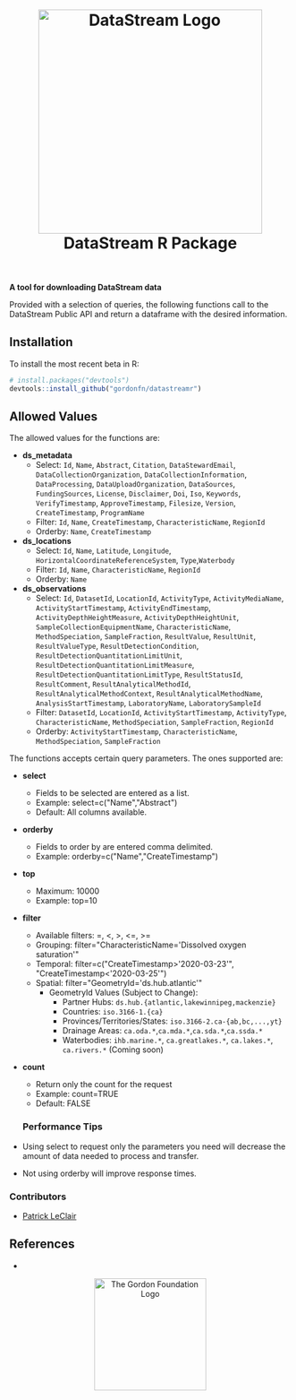 <h1 align="center">
  <img src="https://raw.githubusercontent.com/gordonfn/datastreamr/master/docs/images/datastream.svg" alt="DataStream Logo" width="400">
  <br/>
  DataStream R Package
  <br/>
  <br/>
</h1>

**A tool for downloading DataStream data**

Provided with a selection of queries, the following functions call to the DataStream Public API and return a dataframe with the desired information. 

## Installation
To install the most recent beta in R:

```R
# install.packages("devtools")
devtools::install_github("gordonfn/datastreamr")
```

## Allowed Values
The allowed values for the functions are:

- **ds_metadata**
  - Select: `Id`, `Name`, `Abstract`, `Citation`, `DataStewardEmail`, `DataCollectionOrganization`, `DataCollectionInformation`, `DataProcessing`, `DataUploadOrganization`, `DataSources`, `FundingSources`, `License`, `Disclaimer`, `Doi`, `Iso`, `Keywords`, `VerifyTimestamp`, `ApproveTimestamp`, `Filesize`, `Version`, `CreateTimestamp`, `ProgramName`
  - Filter: `Id`, `Name`, `CreateTimestamp`, `CharacteristicName`, `RegionId`
  - Orderby: `Name`, `CreateTimestamp`
- **ds_locations**
  - Select: `Id`, `Name`, `Latitude`, `Longitude`, `HorizontalCoordinateReferenceSystem`,   `Type`,`Waterbody`
  - Filter: `Id`, `Name`, `CharacteristicName`, `RegionId`
  - Orderby: `Name`
- **ds_observations**
  - Select: `Id`, `DatasetId`, `LocationId`, `ActivityType`, `ActivityMediaName`, `ActivityStartTimestamp`, `ActivityEndTimestamp`, `ActivityDepthHeightMeasure`, `ActivityDepthHeightUnit`, `SampleCollectionEquipmentName`, `CharacteristicName`, `MethodSpeciation`, `SampleFraction`, `ResultValue`, `ResultUnit`, `ResultValueType`, `ResultDetectionCondition`, `ResultDetectionQuantitationLimitUnit`, `ResultDetectionQuantitationLimitMeasure`, `ResultDetectionQuantitationLimitType`, `ResultStatusId`, `ResultComment`, `ResultAnalyticalMethodId`, `ResultAnalyticalMethodContext`, `ResultAnalyticalMethodName`, `AnalysisStartTimestamp`, `LaboratoryName`, `LaboratorySampleId`
  - Filter: `DatasetId`, `LocationId`, `ActivityStartTimestamp`, `ActivityType`, `CharacteristicName`, `MethodSpeciation`, `SampleFraction`, `RegionId`
  - Orderby: `ActivityStartTimestamp`, `CharacteristicName`, `MethodSpeciation`, `SampleFraction`

The functions accepts certain query parameters. The ones supported are:
- **select**
  - Fields to be selected are entered as a list.
  - Example: select=c("Name","Abstract")
  - Default: All columns available.
- **orderby**
  - Fields to order by are entered comma delimited.
  - Example: orderby=c("Name","CreateTimestamp")
- **top**
  - Maximum: 10000
  - Example: top=10
- **filter**
  - Available filters: =, <, >, <=, >=
  - Grouping: filter="CharacteristicName='Dissolved oxygen saturation'"
  - Temporal: filter=c("CreateTimestamp>'2020-03-23'", "CreateTimestamp<'2020-03-25'")
  - Spatial: filter="GeometryId='ds.hub.atlantic'"
    - GeometryId Values (Subject to Change):
      - Partner Hubs: `ds.hub.{atlantic,lakewinnipeg,mackenzie}`
      - Countries: `iso.3166-1.{ca}`
      - Provinces/Territories/States: `iso.3166-2.ca-{ab,bc,...,yt}`
      - Drainage Areas: `ca.oda.*`,`ca.mda.*`,`ca.sda.*`,`ca.ssda.*`
      - Waterbodies: `ihb.marine.*`, `ca.greatlakes.*`, `ca.lakes.*`, `ca.rivers.*` (Coming soon)
- **count**
  - Return only the count for the request
  - Example: count=TRUE
  - Default: FALSE
  
  ### Performance Tips
- Using select to request only the parameters you need will decrease the amount of data needed to process and transfer.
- Not using orderby will improve response times.

### Contributors
- [Patrick LeClair](https://github.com/patrickleclair-GORDONFN)

## References
- 

<div align="center">
  <a href="http://gordonfoundation.ca"><img src="https://raw.githubusercontent.com/gordonfn/datastreamr/master/docs/images/the-gordon-foundation.svg" alt="The Gordon Foundation Logo" width="200"></a>
</div>
